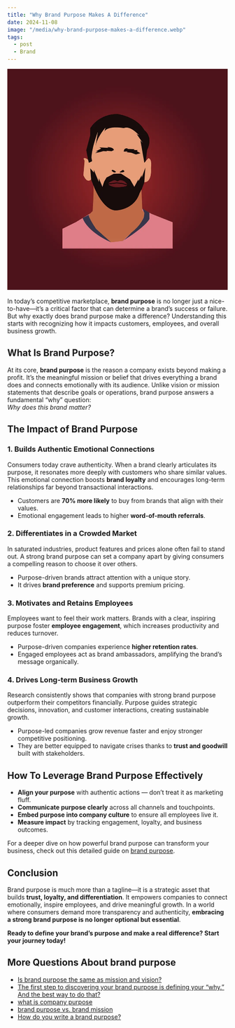 ```yaml
---
title: "Why Brand Purpose Makes A Difference"
date: 2024-11-08
image: "/media/why-brand-purpose-makes-a-difference.webp"
tags:
  - post
  - Brand
---
```


![Why Brand Purpose Makes A Difference](/media/why-brand-purpose-makes-a-difference.webp)

In today’s competitive marketplace, **brand purpose** is no longer just a nice-to-have—it’s a critical factor that can determine a brand’s success or failure. But why exactly does brand purpose make a difference? Understanding this starts with recognizing how it impacts customers, employees, and overall business growth.

## What Is Brand Purpose?

At its core, **brand purpose** is the reason a company exists beyond making a profit. It’s the meaningful mission or belief that drives everything a brand does and connects emotionally with its audience. Unlike vision or mission statements that describe goals or operations, brand purpose answers a fundamental “why” question:  
*Why does this brand matter?*

## The Impact of Brand Purpose

### 1. Builds Authentic Emotional Connections

Consumers today crave authenticity. When a brand clearly articulates its purpose, it resonates more deeply with customers who share similar values. This emotional connection boosts **brand loyalty** and encourages long-term relationships far beyond transactional interactions.

- Customers are **70% more likely** to buy from brands that align with their values.
- Emotional engagement leads to higher **word-of-mouth referrals**.

### 2. Differentiates in a Crowded Market

In saturated industries, product features and prices alone often fail to stand out. A strong brand purpose can set a company apart by giving consumers a compelling reason to choose it over others.

- Purpose-driven brands attract attention with a unique story.
- It drives **brand preference** and supports premium pricing.

### 3. Motivates and Retains Employees

Employees want to feel their work matters. Brands with a clear, inspiring purpose foster **employee engagement**, which increases productivity and reduces turnover.

- Purpose-driven companies experience **higher retention rates**.
- Engaged employees act as brand ambassadors, amplifying the brand’s message organically.

### 4. Drives Long-term Business Growth

Research consistently shows that companies with strong brand purpose outperform their competitors financially. Purpose guides strategic decisions, innovation, and customer interactions, creating sustainable growth.

- Purpose-led companies grow revenue faster and enjoy stronger competitive positioning.
- They are better equipped to navigate crises thanks to **trust and goodwill** built with stakeholders.

## How To Leverage Brand Purpose Effectively

- **Align your purpose** with authentic actions — don’t treat it as marketing fluff.
- **Communicate purpose clearly** across all channels and touchpoints.
- **Embed purpose into company culture** to ensure all employees live it.
- **Measure impact** by tracking engagement, loyalty, and business outcomes.

For a deeper dive on how powerful brand purpose can transform your business, check out this detailed guide on [brand purpose](https://supertotallyawesome.com/posts/brand-purpose).

## Conclusion

Brand purpose is much more than a tagline—it is a strategic asset that builds **trust, loyalty, and differentiation**. It empowers companies to connect emotionally, inspire employees, and drive meaningful growth. In a world where consumers demand more transparency and authenticity, **embracing a strong brand purpose is no longer optional but essential**.

**Ready to define your brand’s purpose and make a real difference? Start your journey today!**

## More Questions About brand purpose

- [Is brand purpose the same as mission and vision?](/posts/is-brand-purpose-the-same-as-mission-and-vision)
- [The first step to discovering your brand purpose is defining your “why.” And the best way to do that?](/posts/the-first-step-to-discovering-your-brand-purpose-i)
- [what is company purpose](/posts/what-is-company-purpose)
- [brand purpose vs. brand mission](/posts/brand-purpose-vs-brand-mission)
- [How do you write a brand purpose?](/posts/how-do-you-write-a-brand-purpose)
